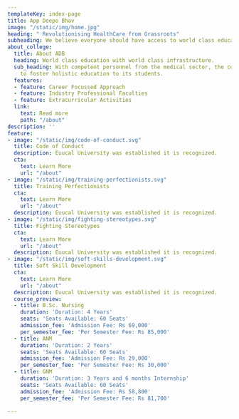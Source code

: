 ```yaml
---
templateKey: index-page
title: App Deepo Bhav
image: "/static/img/home.jpg"
heading: " Revolutionising HealthCare from Grassroots"
subheading: We believe everyone should have access to world class education.
about_college:
  title: About ADB
  heading: World class education with world class infrastructure.
  sub_heading: With competent personnel from the medical sector, the college is aimed
    to foster holistic education to its students.
  features:
  - feature: Career Focussed Approach
  - feature: Industry Professional Faculties
  - feature: Extracurricular Activities
  link:
    text: Read more
    path: "/about"
description: ''
feature:
- image: "/static/img/code-of-conduct.svg"
  title: Code of Conduct
  description: Euucal University was established it is recognized.
  cta:
    text: Learn More
    url: "/about"
- image: "/static/img/training-perfectionists.svg"
  title: Training Perfectionists
  cta:
    text: Learn More
    url: "/about"
  description: Euucal University was established it is recognized.
- image: "/static/img/fighting-stereotypes.svg"
  title: Fighting Stereotypes
  cta:
    text: Learn More
    url: "/about"
  description: Euucal University was established it is recognized.
- image: "/static/img/soft-skills-development.svg"
  title: Soft Skill Development
  cta:
    text: Learn More
    url: "/about"
  description: Euucal University was established it is recognized.
  course_preview:
  - title: B.Sc. Nursing
    duration: 'Duration: 4 Years'
    seats: 'Seats Available: 60 Seats'
    admission_fee: 'Admission Fee: Rs 69,000'
    per_semester_fee: 'Per Semester Fee: Rs 85,000'
  - title: ANM
    duration: 'Duration: 2 Years'
    seats: 'Seats Available: 60 Seats'
    admission_fee: 'Admission Fee: Rs 29,000'
    per_semester_fee: 'Per Semester Fee: Rs 30,000'
  - title: GNM
    duration: 'Duration: 3 Years and 6 months Internship'
    seats: 'Seats Available: 60 Seats'
    admission_fee: 'Admission Fee: Rs 58,800'
    per_semester_fee: 'Per Semester Fee: Rs 81,700'

---
```


